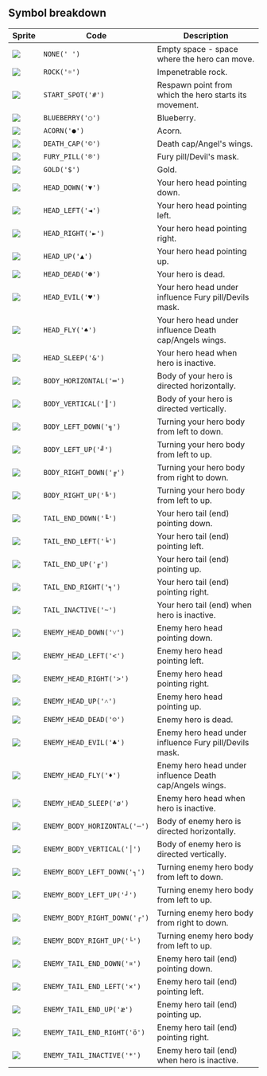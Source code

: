 <meta charset="UTF-8">

## Symbol breakdown
| Sprite | Code | Description |
| -------- | -------- | -------- |
|<img src="/codenjoy-contest/resources/namdreab/sprite/none.png" style="height:auto;" /> | `NONE(' ')` | Empty space - space where the hero can move. | 
|<img src="/codenjoy-contest/resources/namdreab/sprite/rock.png" style="height:auto;" /> | `ROCK('☼')` | Impenetrable rock. | 
|<img src="/codenjoy-contest/resources/namdreab/sprite/start_spot.png" style="height:auto;" /> | `START_SPOT('#')` | Respawn point from which the hero starts its movement. | 
|<img src="/codenjoy-contest/resources/namdreab/sprite/blueberry.png" style="height:auto;" /> | `BLUEBERRY('○')` | Blueberry. | 
|<img src="/codenjoy-contest/resources/namdreab/sprite/acorn.png" style="height:auto;" /> | `ACORN('●')` | Acorn. | 
|<img src="/codenjoy-contest/resources/namdreab/sprite/death_cap.png" style="height:auto;" /> | `DEATH_CAP('©')` | Death cap/Angel's wings. | 
|<img src="/codenjoy-contest/resources/namdreab/sprite/fury_pill.png" style="height:auto;" /> | `FURY_PILL('®')` | Fury pill/Devil's mask. | 
|<img src="/codenjoy-contest/resources/namdreab/sprite/gold.png" style="height:auto;" /> | `GOLD('$')` | Gold. | 
|<img src="/codenjoy-contest/resources/namdreab/sprite/head_down.png" style="height:auto;" /> | `HEAD_DOWN('▼')` | Your hero head pointing down. | 
|<img src="/codenjoy-contest/resources/namdreab/sprite/head_left.png" style="height:auto;" /> | `HEAD_LEFT('◄')` | Your hero head pointing left. | 
|<img src="/codenjoy-contest/resources/namdreab/sprite/head_right.png" style="height:auto;" /> | `HEAD_RIGHT('►')` | Your hero head pointing right. | 
|<img src="/codenjoy-contest/resources/namdreab/sprite/head_up.png" style="height:auto;" /> | `HEAD_UP('▲')` | Your hero head pointing up. | 
|<img src="/codenjoy-contest/resources/namdreab/sprite/head_dead.png" style="height:auto;" /> | `HEAD_DEAD('☻')` | Your hero is dead. | 
|<img src="/codenjoy-contest/resources/namdreab/sprite/head_evil.png" style="height:auto;" /> | `HEAD_EVIL('♥')` | Your hero head under influence Fury pill/Devils mask. | 
|<img src="/codenjoy-contest/resources/namdreab/sprite/head_fly.png" style="height:auto;" /> | `HEAD_FLY('♠')` | Your hero head under influence Death cap/Angels wings. | 
|<img src="/codenjoy-contest/resources/namdreab/sprite/head_sleep.png" style="height:auto;" /> | `HEAD_SLEEP('&')` | Your hero head when hero is inactive. | 
|<img src="/codenjoy-contest/resources/namdreab/sprite/body_horizontal.png" style="height:auto;" /> | `BODY_HORIZONTAL('═')` | Body of your hero is directed horizontally. | 
|<img src="/codenjoy-contest/resources/namdreab/sprite/body_vertical.png" style="height:auto;" /> | `BODY_VERTICAL('║')` | Body of your hero is directed vertically. | 
|<img src="/codenjoy-contest/resources/namdreab/sprite/body_left_down.png" style="height:auto;" /> | `BODY_LEFT_DOWN('╗')` | Turning your hero body from left to down. | 
|<img src="/codenjoy-contest/resources/namdreab/sprite/body_left_up.png" style="height:auto;" /> | `BODY_LEFT_UP('╝')` | Turning your hero body from left to up. | 
|<img src="/codenjoy-contest/resources/namdreab/sprite/body_right_down.png" style="height:auto;" /> | `BODY_RIGHT_DOWN('╔')` | Turning your hero body from right to down. | 
|<img src="/codenjoy-contest/resources/namdreab/sprite/body_right_up.png" style="height:auto;" /> | `BODY_RIGHT_UP('╚')` | Turning your hero body from left to up. | 
|<img src="/codenjoy-contest/resources/namdreab/sprite/tail_end_down.png" style="height:auto;" /> | `TAIL_END_DOWN('╙')` | Your hero tail (end) pointing down. | 
|<img src="/codenjoy-contest/resources/namdreab/sprite/tail_end_left.png" style="height:auto;" /> | `TAIL_END_LEFT('╘')` | Your hero tail (end) pointing left. | 
|<img src="/codenjoy-contest/resources/namdreab/sprite/tail_end_up.png" style="height:auto;" /> | `TAIL_END_UP('╓')` | Your hero tail (end) pointing up. | 
|<img src="/codenjoy-contest/resources/namdreab/sprite/tail_end_right.png" style="height:auto;" /> | `TAIL_END_RIGHT('╕')` | Your hero tail (end) pointing right. | 
|<img src="/codenjoy-contest/resources/namdreab/sprite/tail_inactive.png" style="height:auto;" /> | `TAIL_INACTIVE('~')` | Your hero tail (end) when hero is inactive. | 
|<img src="/codenjoy-contest/resources/namdreab/sprite/enemy_head_down.png" style="height:auto;" /> | `ENEMY_HEAD_DOWN('˅')` | Enemy hero head pointing down. | 
|<img src="/codenjoy-contest/resources/namdreab/sprite/enemy_head_left.png" style="height:auto;" /> | `ENEMY_HEAD_LEFT('<')` | Enemy hero head pointing left. | 
|<img src="/codenjoy-contest/resources/namdreab/sprite/enemy_head_right.png" style="height:auto;" /> | `ENEMY_HEAD_RIGHT('>')` | Enemy hero head pointing right. | 
|<img src="/codenjoy-contest/resources/namdreab/sprite/enemy_head_up.png" style="height:auto;" /> | `ENEMY_HEAD_UP('˄')` | Enemy hero head pointing up. | 
|<img src="/codenjoy-contest/resources/namdreab/sprite/enemy_head_dead.png" style="height:auto;" /> | `ENEMY_HEAD_DEAD('☺')` | Enemy hero is dead. | 
|<img src="/codenjoy-contest/resources/namdreab/sprite/enemy_head_evil.png" style="height:auto;" /> | `ENEMY_HEAD_EVIL('♣')` | Enemy hero head under influence Fury pill/Devils mask. | 
|<img src="/codenjoy-contest/resources/namdreab/sprite/enemy_head_fly.png" style="height:auto;" /> | `ENEMY_HEAD_FLY('♦')` | Enemy hero head under influence Death cap/Angels wings. | 
|<img src="/codenjoy-contest/resources/namdreab/sprite/enemy_head_sleep.png" style="height:auto;" /> | `ENEMY_HEAD_SLEEP('ø')` | Enemy hero head when hero is inactive. | 
|<img src="/codenjoy-contest/resources/namdreab/sprite/enemy_body_horizontal.png" style="height:auto;" /> | `ENEMY_BODY_HORIZONTAL('─')` | Body of enemy hero is directed horizontally. | 
|<img src="/codenjoy-contest/resources/namdreab/sprite/enemy_body_vertical.png" style="height:auto;" /> | `ENEMY_BODY_VERTICAL('│')` | Body of enemy hero is directed vertically. | 
|<img src="/codenjoy-contest/resources/namdreab/sprite/enemy_body_left_down.png" style="height:auto;" /> | `ENEMY_BODY_LEFT_DOWN('┐')` | Turning enemy hero body from left to down. | 
|<img src="/codenjoy-contest/resources/namdreab/sprite/enemy_body_left_up.png" style="height:auto;" /> | `ENEMY_BODY_LEFT_UP('┘')` | Turning enemy hero body from left to up. | 
|<img src="/codenjoy-contest/resources/namdreab/sprite/enemy_body_right_down.png" style="height:auto;" /> | `ENEMY_BODY_RIGHT_DOWN('┌')` | Turning enemy hero body from right to down. | 
|<img src="/codenjoy-contest/resources/namdreab/sprite/enemy_body_right_up.png" style="height:auto;" /> | `ENEMY_BODY_RIGHT_UP('└')` | Turning enemy hero body from left to up. | 
|<img src="/codenjoy-contest/resources/namdreab/sprite/enemy_tail_end_down.png" style="height:auto;" /> | `ENEMY_TAIL_END_DOWN('¤')` | Enemy hero tail (end) pointing down. | 
|<img src="/codenjoy-contest/resources/namdreab/sprite/enemy_tail_end_left.png" style="height:auto;" /> | `ENEMY_TAIL_END_LEFT('×')` | Enemy hero tail (end) pointing left. | 
|<img src="/codenjoy-contest/resources/namdreab/sprite/enemy_tail_end_up.png" style="height:auto;" /> | `ENEMY_TAIL_END_UP('æ')` | Enemy hero tail (end) pointing up. | 
|<img src="/codenjoy-contest/resources/namdreab/sprite/enemy_tail_end_right.png" style="height:auto;" /> | `ENEMY_TAIL_END_RIGHT('ö')` | Enemy hero tail (end) pointing right. | 
|<img src="/codenjoy-contest/resources/namdreab/sprite/enemy_tail_inactive.png" style="height:auto;" /> | `ENEMY_TAIL_INACTIVE('*')` | Enemy hero tail (end) when hero is inactive. | 
